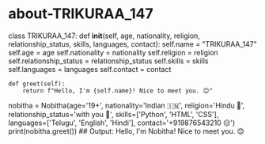 # about-TRIKURAA_147
class TRIKURAA_147:
    def __init__(self, age, nationality, religion, relationship_status, skills, languages, contact):
        self.name = "TRIKURAA_147"
        self.age = age
        self.nationality = nationality
        self.religion = religion
        self.relationship_status = relationship_status
        self.skills = skills
        self.languages = languages
        self.contact = contact
    
    def greet(self):
        return f"Hello, I'm {self.name}! Nice to meet you. 😊"

nobitha = Nobitha(age='19+', nationality='Indian 🇮🇳', religion='Hindu 🥀', relationship_status='with you 💖', 
                  skills=['Python', 'HTML', 'CSS'], languages=['Telugu', 'English', 'Hindi'], 
                  contact='+919876543210 😔')
print(nobitha.greet())  ## Output: Hello, I'm Nobitha! Nice to meet you. 😊
